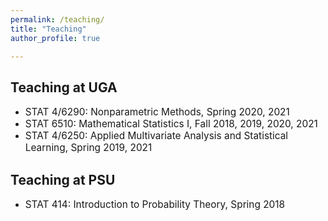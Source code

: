 ```yaml
---
permalink: /teaching/
title: "Teaching"
author_profile: true

---
```


## Teaching at UGA
* <span style="font-size:1.1em;">STAT 4/6290: Nonparametric Methods, Spring 2020, 2021 </span>   
* <span style="font-size:1.1em;">STAT 6510: Mathematical Statistics I, Fall 2018, 2019, 2020, 2021 </span>         
* <span style="font-size:1.1em;">STAT 4/6250: Applied Multivariate Analysis and Statistical Learning, Spring 2019, 2021 </span>         

## Teaching at PSU

* <span style="font-size:1.1em;">STAT 414: Introduction to Probability Theory, Spring 2018 </span>  
